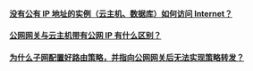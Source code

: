 #### [没有公有 IP 地址的实例（云主机、数据库）如何访问 Internet？](https://cloud.tencent.com/document/product/215/12253)
#### [公网网关与云主机带有公网 IP 有什么区别？](https://cloud.tencent.com/document/product/215/12455)
#### [为什么子网配置好路由策略，并指向公网网关后无法实现策略转发？](https://cloud.tencent.com/document/product/215/12456)
